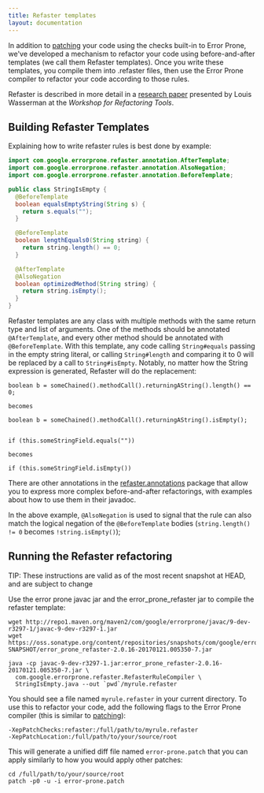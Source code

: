 ```yaml
---
title: Refaster templates
layout: documentation
---
```


In addition to [patching] your code using the checks built-in to Error Prone, we've developed a mechanism to refactor your code using before-and-after templates (we call them Refaster templates). Once you write these templates, you compile them into .refaster files, then use the Error Prone compiler to refactor your code according to those rules.

Refaster is described in more detail in a [research paper][lowasser-paper] presented by Louis Wasserman at the _Workshop for Refactoring Tools_.

## Building Refaster Templates

Explaining how to write refaster rules is best done by example:

```java
import com.google.errorprone.refaster.annotation.AfterTemplate;
import com.google.errorprone.refaster.annotation.AlsoNegation;
import com.google.errorprone.refaster.annotation.BeforeTemplate;

public class StringIsEmpty {
  @BeforeTemplate
  boolean equalsEmptyString(String s) {
  	return s.equals("");
  }

  @BeforeTemplate
  boolean lengthEquals0(String string) {
    return string.length() == 0;
  }

  @AfterTemplate
  @AlsoNegation
  boolean optimizedMethod(String string) {
    return string.isEmpty();
  }
}
```

Refaster templates are any class with multiple methods with the same return type and list of arguments. One of the methods should be annotated `@AfterTemplate`, and every other method should be annotated with `@BeforeTemplate`. With this template, any code calling `String#equals` passing in the empty string literal, or calling `String#length` and comparing it to 0 will be replaced by a call to `String#isEmpty`. Notably, no matter how the String expression is generated, Refaster will do the replacement:

```
boolean b = someChained().methodCall().returningAString().length() == 0;

becomes

boolean b = someChained().methodCall().returningAString().isEmpty();


if (this.someStringField.equals(""))

becomes
 
if (this.someStringField.isEmpty())

```

There are other annotations in the [refaster.annotations] package that allow you to express more complex before-and-after refactorings, with examples about how to use them in their javadoc.

In the above example, `@AlsoNegation` is used to signal that the rule can also match the logical negation of the `@BeforeTemplate` bodies (`string.length() != 0` becomes `!string.isEmpty()`);

## Running the Refaster refactoring

TIP: These instructions are valid as of the most recent snapshot at HEAD, and are subject to change

Use the error prone javac jar and the error_prone_refaster jar to compile the refaster template:

```shell
wget http://repo1.maven.org/maven2/com/google/errorprone/javac/9-dev-r3297-1/javac-9-dev-r3297-1.jar
wget https://oss.sonatype.org/content/repositories/snapshots/com/google/errorprone/error_prone_refaster/2.0.16-SNAPSHOT/error_prone_refaster-2.0.16-20170121.005350-7.jar

java -cp javac-9-dev-r3297-1.jar:error_prone_refaster-2.0.16-20170121.005350-7.jar \
  com.google.errorprone.refaster.RefasterRuleCompiler \
  StringIsEmpty.java --out `pwd`/myrule.refaster
 ```

 You should see a file named `myrule.refaster` in your current directory. To use this to refactor your code, add the following flags to the Error Prone compiler (this is similar to [patching]):

 ```
-XepPatchChecks:refaster:/full/path/to/myrule.refaster
-XepPatchLocation:/full/path/to/your/source/root
```

This will generate a unified diff file named `error-prone.patch` that you can apply similarly to how you would apply other patches:

```shell
cd /full/path/to/your/source/root
patch -p0 -u -i error-prone.patch
```

[patching]: patching
[refaster.annotations]: ../api/latest/com/google/errorprone/refaster/annotation/package-frame.html
[lowasser-paper]: https://research.google.com/pubs/archive/41876.pdf